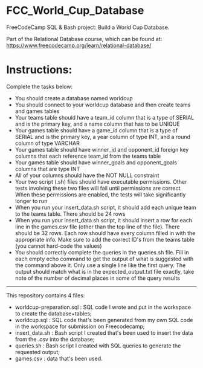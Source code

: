 # FCC_World_Cup_Database
FreeCodeCamp SQL & Bash project: Build a World Cup Database.

Part of the Relational Database course, which can be found at: https://www.freecodecamp.org/learn/relational-database/

# Instructions:
Complete the tasks below:
- You should create a database named worldcup
- You should connect to your worldcup database and then create teams and games tables
- Your teams table should have a team_id column that is a type of SERIAL and is the primary key, and a name column that has to be UNIQUE
- Your games table should have a game_id column that is a type of SERIAL and is the primary key, a year column of type INT, and a round column of type VARCHAR
- Your games table should have winner_id and opponent_id foreign key columns that each reference team_id from the teams table
- Your games table should have winner_goals and opponent_goals columns that are type INT
- All of your columns should have the NOT NULL constraint
- Your two script (.sh) files should have executable permissions. Other tests involving these two files will fail until permissions are correct. When these permissions are enabled, the tests will take significantly longer to run
- When you run your insert_data.sh script, it should add each unique team to the teams table. There should be 24 rows
- When you run your insert_data.sh script, it should insert a row for each line in the games.csv file (other than the top line of the file). There should be 32 rows. Each row should have every column filled in with the appropriate info. Make sure to add the correct ID's from the teams table (you cannot hard-code the values)
- You should correctly complete the queries in the queries.sh file. Fill in each empty echo command to get the output of what is suggested with the command above it. Only use a single line like the first query. The output should match what is in the expected_output.txt file exactly, take note of the number of decimal places in some of the query results

-------------------------------------
This repository contains 4 files:
- worldcup-preparation.sql : SQL code I wrote and put in the workspace to create the database+tables;
- worldcup.sql : SQL code that's been generated from my own SQL code in the workspace for submission on Freecodecamp;
- insert_data.sh : Bash script I created that's been used to insert the data from the .csv into the database;
- queries.sh : Bash script I created with SQL queries to generate the requested output;
- games.csv : data that's been used.
